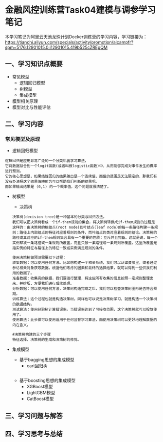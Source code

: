 # 金融风控训练营Task04建模与调参学习笔记
本学习笔记为阿里云天池龙珠计划Docker训练营的学习内容，学习链接为：
https://tianchi.aliyun.com/specials/activity/promotion/aicampfr?spm=5176.12901015.0.i12901015.419b525cZREgQM

## 一、学习知识点概要
* 常见模型
  * 逻辑回归模型
  * 树模型
  * 集成模型
* 模型相关原理
* 模型对比与性能评估

## 二、学习内容

### 常见模型及原理
* 逻辑回归模型
```
逻辑回归是应用非常广泛的一个分类机器学习算法，
它将数据拟合到一个logit函数(或者叫做logistic函数)中，从而能够完成对事件发生的概率进行预测。
它的核心思想是，如果线性回归的结果输出是一个连续值，而值的范围是无法限定的，那我们有没有办法把这个结果值映射为可以帮助我们判断的结果呢。
而如果输出结果是 (0,1) 的一个概率值，这个问题就很清楚了。
```
* 树模型
  * 决策树
  ```
  决策树(decision tree)是一种基本的分类与回归方法。
  我们可以把决策树看成一个if-then规则的集合，将决策树转换成if-then规则的过程是这样的：由决策树的根结点(root node)到叶结点(leaf node)的每一条路径构建一条规则；路径上内部结点的特征对应着规则的条件，而叶结点的类对应着规则的结论。决策树的路径或其对应的if-then规则集合具有一个重要的性质：互斥并且完备。这就是说，每一个实例都被一条路径或一条规则所覆盖，而且只被一条路径或一条规则所覆盖。这里所覆盖是指实例的特征与路径上的特征一致或实例满足规则的条件。
  ```
  
  ```
  使用决策树做预测需要以下过程：
  收集数据：可以使用任何方法。比如想构建一个相亲系统，我们可以从媒婆那里，或者通过参访相亲对象获取数据。根据他们考虑的因素和最终的选择结果，就可以得到一些供我们利用的数据了。
  准备数据：收集完的数据，我们要进行整理，将这些所有收集的信息按照一定规则整理出来，并排版，方便我们进行后续处理。
  分析数据：可以使用任何方法，决策树构造完成之后，我们可以检查决策树图形是否符合预期。
  训练算法：这个过程也就是构造决策树，同样也可以说是决策树学习，就是构造一个决策树的数据结构。
  测试算法：使用经验树计算错误率。当错误率达到了可接收范围，这个决策树就可以投放使用了。
  使用算法：此步骤可以使用适用于任何监督学习算法，而使用决策树可以更好地理解数据的内在含义。
  ```
  
  ```
  #决策树构建的三个步骤
  特征选择、决策树的生成和决策树的修剪。
  ```
* 集成模型
  * 基于bagging思想的集成模型
    * cart回归树
    ```
    
    ```
  * 基于boosting思想的集成模型
    * XGBoost模型
    * LightGBM模型
    * CatBoost模型






## 三、学习问题与解答


## 四、学习思考与总结



